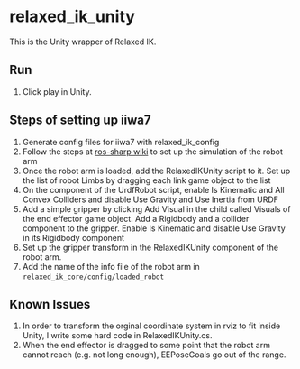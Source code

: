 # relaxed_ik_unity

This is the Unity wrapper of Relaxed IK.

## Run
1. Click play in Unity.

## Steps of setting up iiwa7
1. Generate config files for iiwa7 with relaxed_ik_config
2. Follow the steps at [ros-sharp wiki](https://github.com/siemens/ros-sharp/wiki/User_App_NoROS_ImportURDFOnWindows) to set up the simulation of the robot arm
3. Once the robot arm is loaded, add the RelaxedIKUnity script to it. Set up the list of robot Limbs by dragging each link game object to the list
4. On the component of the UrdfRobot script, enable Is Kinematic and All Convex Colliders and disable Use Gravity and Use Inertia from URDF
5. Add a simple gripper by clicking Add Visual in the child called Visuals of the end effector game object. Add a Rigidbody and a collider component to the gripper. Enable Is Kinematic and disable Use Gravity in its Rigidbody component
6. Set up the gripper transform in the RelaxedIKUnity component of the robot arm.
7. Add the name of the info file of the robot arm in `relaxed_ik_core/config/loaded_robot`

## Known Issues
1. In order to transform the orginal coordinate system in rviz to fit inside Unity, I write some hard code in RelaxedIKUnity.cs.
2. When the end effector is dragged to some point that the robot arm cannot reach (e.g. not long enough), EEPoseGoals go out of the range.
